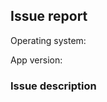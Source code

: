 <!--
  PLEASE READ THIS FIRST

Thank you for wanting to help us improve the Mullvad VPN app by reporting
issues. But please read this first, since there is a chance you have a better
option than filing an issue here: If...

* this repository is for questions/suggestions/reports/etc specific to our
VPN application. If what you are about to post is not related to our app,
please contact our support team instead: support@mullvad.net

* you ran into a problem with the app - Send a problem report directly from
within the app. Go to Settings -> Report a problem. That way our support team
get the error logs they need and will get back to you much faster than anyone will
on this issue tracker. You can just email support@mullvad.net as well for help.

* you want to suggest a feature or code improvement - First search all existing open
and closed issues (https://github.com/mullvad/mullvadvpn-app/issues?q=is%3Aissue)
to see if maybe that feature has already been suggested. If not, go ahead with the issue.

REMOVE THIS ENTIRE COMMENT BLOCK BEFORE POSTING
---------------------------------------------------------
-->

## Issue report

Operating system: <!-- Name AND version of operating system. For example Windows 10 or Android 9 -->

App version: <!-- Version of the Mullvad VPN app you are running. For example 2020.4 -->

### Issue description

<!-- Describe the feature you want to suggest or what it is you want to report an issue about -->
